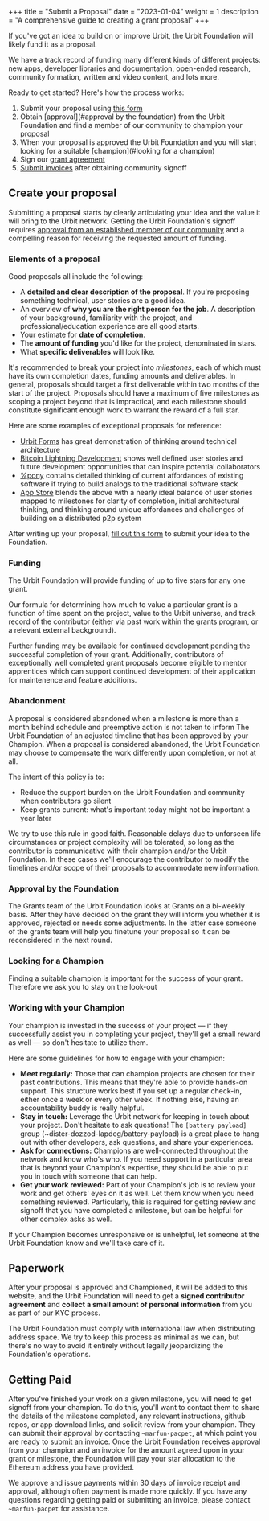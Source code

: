 +++
title = "Submit a Proposal"
date = "2023-01-04"
weight = 1
description = "A comprehensive guide to creating a grant proposal"
+++

If you've got an idea to build on or improve Urbit, the Urbit Foundation will likely fund it as a proposal.

We have a track record of funding many different kinds of different projects: new apps, developer libraries and documentation, open-ended research, community formation, written and video content, and lots more.

Ready to get started? Here's how the process works:

1. Submit your proposal using [this form](https://airtable.com/shrCi54rEDxgSZr3z)
2. Obtain [approval](#approval by the foundation) from the Urbit Foundation and find a member of our community to champion your proposal
3. When your proposal is approved the Urbit Foundation and you will start looking for a suitable [champion](#looking for a champion)
4. Sign our [grant agreement](#paperwork)
5. [Submit invoices](#getting-paid) after obtaining community signoff

## Create your proposal

Submitting a proposal starts by clearly articulating your idea and the value it will bring to the Urbit network. Getting the Urbit Foundation's signoff requires [approval from an established member of our community](#community-approval) and a compelling reason for receiving the requested amount of funding.

### Elements of a proposal

Good proposals all include the following:

- A **detailed and clear description of the proposal**. If you're proposing something technical, user stories are a good idea.
- An overview of **why you are the right person for the job**. A description of your background, familiarity with the project, and professional/education experience are all good starts.
- Your estimate for **date of completion**.
- The **amount of funding** you'd like for the project, denominated in stars.
- What **specific deliverables** will look like.

It's recommended to break your project into _milestones_, each of which must have its own completion dates, funding amounts and deliverables. In general, proposals should target a first deliverable within two months of the start of the project. Proposals should have a maximum of five milestones as scoping a project beyond that is impractical, and each milestone should constitute significant enough work to warrant the reward of a full star.

Here are some examples of exceptional proposals for reference:

- [Urbit Forms](https://urbit.org/grants/urbit-forms) has great demonstration of thinking around technical architecture
- [Bitcoin Lightning Development](https://urbit.org/grants/lightning-development) shows well defined user stories and future development opportunities that can inspire potential collaborators
- [%pony](https://urbit.org/grants/pony-bounty) contains detailed thinking of current affordances of existing software if trying to build analogs to the traditional software stack
- [App Store](https://urbit.org/grants/app-store) blends the above with a nearly ideal balance of user stories mapped to milestones for clarity of completion, initial architectural thinking, and thinking around unique affordances and challenges of building on a distributed p2p system

After writing up your proposal, [fill out this form](https://airtable.com/shrCi54rEDxgSZr3z) to submit your idea to the Foundation.

### Funding

The Urbit Foundation will provide funding of up to five stars for any one grant.

Our formula for determining how much to value a particular grant is a function of time spent on the project, value to the Urbit universe, and track record of the contributor (either via past work within the grants program, or a relevant external background).

Further funding may be available for continued development pending the successful completion of your grant. Additionally, contributors of exceptionally well completed grant proposals become eligible to mentor apprentices which can support continued development of their application for maintenence and feature additions.

### Abandonment

A proposal is considered abandoned when a milestone is more than a month behind schedule and preemptive action is not taken to inform The Urbit Foundation of an adjusted timeline that has been approved by your Champion. When a proposal is considered abandoned, the Urbit Foundation may choose to compensate the work differently upon completion, or not at all.

The intent of this policy is to:

- Reduce the support burden on the Urbit Foundation and community when contributors go silent
- Keep grants current: what's important today might not be important a year later

We try to use this rule in good faith. Reasonable delays due to unforseen life circumstances or project complexity will be tolerated, so long as the contributor is communicative with their champion and/or the Urbit Foundation. In these cases we'll encourage the contributor to modify the timelines and/or scope of their proposals to accommodate new information.

### Approval by the Foundation
The Grants team of the Urbit Foundation looks at Grants on a bi-weekly basis. After they have decided on the grant they will inform you whether it is approved, rejected or needs some adjustments. In the latter case someone of the grants team will help you finetune your proposal so it can be reconsidered in the next round.

### Looking for a Champion
Finding a suitable champion is important for the success of your grant. Therefore we ask you to stay on the look-out

### Working with your Champion

Your champion is invested in the success of your project &mdash; if they successfully assist you in completing your project, they'll get a small reward as well &mdash; so don't hesitate to utilize them.

Here are some guidelines for how to engage with your champion:

- **Meet regularly:** Those that can champion projects are chosen for their past contributions. This means that they're able to provide hands-on support. This structure works best if you set up a regular check-in, either once a week or every other week. If nothing else, having an accountability buddy is really helpful.
- **Stay in touch:** Leverage the Urbit network for keeping in touch about your project. Don't hesitate to ask questions! The `[battery payload]` group (~dister-dozzod-lapdeg/battery-payload) is a great place to hang out with other developers, ask questions, and share your experiences. 
- **Ask for connections:** Champions are well-connected throughout the network and know who's who. If you need support in a particular area that is beyond your Champion's expertise, they should be able to put you in touch with someone that can help.
- **Get your work reviewed:** Part of your Champion's job is to review your work and get others' eyes on it as well. Let them know when you need something reviewed. Particularly, this is required for getting review and signoff that you have completed a milestone, but can be helpful for other complex asks as well.

If your Champion becomes unresponsive or is unhelpful, let someone at the Urbit Foundation know and we'll take care of it.

## Paperwork

After your proposal is approved and Championed, it will be added to this website, and the Urbit Foundation will need to get a **signed contributor agreement** and **collect a small amount of personal information** from you as part of our KYC process.

The Urbit Foundation must comply with international law when distributing address space. We try to keep this process as minimal as we can, but there's no way to avoid it entirely without legally jeopardizing the Foundation's operations.

## Getting Paid

After you've finished your work on a given milestone, you will need to get signoff from your champion. To do this, you'll want to contact them to share the details of the milestone completed, any relevant instructions, github repos, or app download links, and solicit review from your champion. They can submit their approval by contacting `~marfun-pacpet`, at which point you are ready to [submit an invoice](https://airtable.com/shrXXCs1uaxtNSBcg). Once the Urbit Foundation receives approval from your champion and an invoice for the amount agreed upon in your grant or milestone, the Foundation will pay your star allocation to the Ethereum address you have provided.

We approve and issue payments within 30 days of invoice receipt and approval, although often payment is made more quickly. If you have any questions regarding getting paid or submitting an invoice, please contact `~marfun-pacpet` for assistance.
